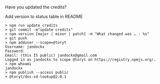 Have you updated the credits?

Add version to status table in README

    > npm run update_credits
    > git commit -m"update credits"
    > npm version [major | minor | patch] -m "What changed was … : %s"
    > git push
    > npm adduser --scope=@toryt
    Username: jandockx
    Password:
    Email: (this IS public) jandockx@gmail.com
    Logged in as jandockx to scope @toryt on https://registry.npmjs.org/.
    > npm whoami
    jandockx
    > npm publish --access public
    + @toryt/dns-sd-lookup@2.0.1
